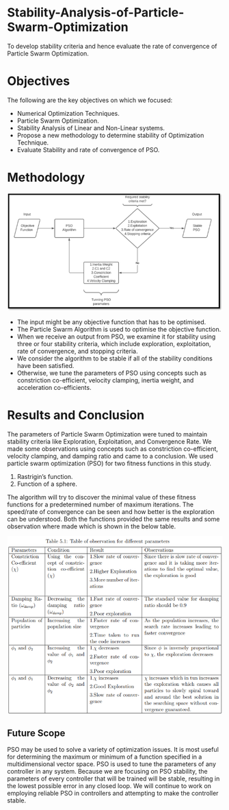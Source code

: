 # Stability-Analysis-of-Particle-Swarm-Optimization
To develop stability criteria and hence evaluate the rate of convergence of Particle Swarm Optimization.
# Objectives
The following are the key objectives on which we focused:
- Numerical Optimization Techniques.
- Particle Swarm Optimization. 
- Stability Analysis of Linear and Non-Linear systems.
- Propose a new methodology to determine stability of Optimization Technique.
- Evaluate Stability and rate of convergence of PSO.
# Methodology
![image](/Images/Picture1.png)
- The input might be any objective function that has to be optimised. 
- The Particle Swarm Algorithm is used to optimise the objective function. 
- When we receive an output from PSO, we examine it for stability using three or four stability criteria, which include exploration, exploitation, rate of convergence,     and stopping criteria.
- We consider the algorithm to be stable if all of the stability conditions have been satisfied. 
- Otherwise, we tune the parameters of PSO using concepts such as constriction co-efficient, velocity clamping, inertia weight, and acceleration co-efficients.
# Results and Conclusion
The parameters of Particle Swarm Optimization were tuned to maintain stability criteria like Exploration, Exploitation, and Convergence Rate. We made some observations using concepts such as constriction co-efficient, velocity clamping, and damping ratio and came to a conclusion. We used particle swarm optimization (PSO) for two fitness functions in this study.
1. Rastrigin’s function.
2. Function of a sphere.<br />

The algorithm will try to discover the minimal value of these fitness functions for a predetermined number of maximum iterations. The speed/rate of convergence can be seen and how better is the exploration can be understood. Both the functions provided the same results and some observation where made which is shown in the below table.

![image](/Images/Picture2.png)

## Future Scope
PSO may be used to solve a variety of optimization issues. It is most useful for determining the maximum or minimum of a function specified in a multidimensional vector space. PSO is used to tune the parameters of any controller in any system. Because we are focusing on PSO stability, the parameters of every controller that will be trained will be stable, resulting in the lowest possible error in any closed loop. We will continue to work on employing reliable PSO in controllers and attempting to make the controller stable.
